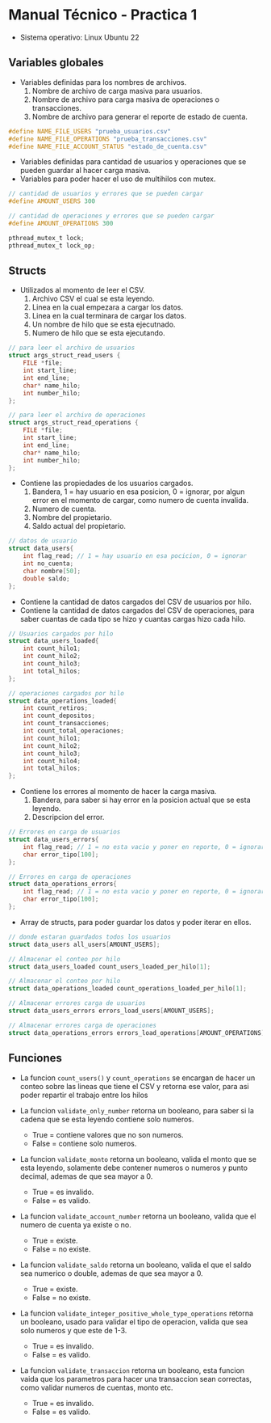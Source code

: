 # Manual Técnico - Practica 1

* Sistema operativo: Linux Ubuntu 22

## Variables globales

* Variables definidas para los nombres de archivos.
    1. Nombre de archivo de carga masiva para usuarios.
    2. Nombre de archivo para carga masiva de operaciones o transacciones.
    3. Nombre de archivo para generar el reporte de estado de cuenta.

```c
#define NAME_FILE_USERS "prueba_usuarios.csv"
#define NAME_FILE_OPERATIONS "prueba_transacciones.csv"
#define NAME_FILE_ACCOUNT_STATUS "estado_de_cuenta.csv"
```

* Variables definidas para cantidad de usuarios y operaciones que se pueden guardar al hacer carga masiva.
* Variables para poder hacer el uso de multihilos con mutex.

```c
// cantidad de usuarios y errores que se pueden cargar
#define AMOUNT_USERS 300

// cantidad de operaciones y errores que se pueden cargar
#define AMOUNT_OPERATIONS 300

pthread_mutex_t lock;
pthread_mutex_t lock_op;
```

## Structs

* Utilizados al momento de leer el CSV.
    1. Archivo CSV el cual se esta leyendo.
    2. Linea en la cual empezara a cargar los datos.
    3. Linea en la cual terminara de cargar los datos.
    4. Un nombre de hilo que se esta ejecutnado.
    5. Numero de hilo que se esta ejecutando.

```c
// para leer el archivo de usuarios
struct args_struct_read_users {
    FILE *file;
    int start_line;
    int end_line;
    char* name_hilo;
    int number_hilo;
};

// para leer el archivo de operaciones
struct args_struct_read_operations {
    FILE *file;
    int start_line;
    int end_line;
    char* name_hilo;
    int number_hilo;
};
```

* Contiene las propiedades de los usuarios cargados.
    1. Bandera, 1 = hay usuario en esa posicion, 0 = ignorar, por algun error en el momento de cargar, como numero de cuenta invalida.
    2. Numero de cuenta.
    3. Nombre del propietario.
    4. Saldo actual del propietario.

```c
// datos de usuario
struct data_users{
    int flag_read; // 1 = hay usuario en esa pocicion, 0 = ignorar
    int no_cuenta;
    char nombre[50];
    double saldo;
};
```

* Contiene la cantidad de datos cargados del CSV de usuarios por hilo.
* Contiene la cantidad de datos cargados del CSV de operaciones, para saber cuantas de cada tipo se hizo y cuantas cargas hizo cada hilo.

```c
// Usuarios cargados por hilo
struct data_users_loaded{
    int count_hilo1;
    int count_hilo2;
    int count_hilo3;
    int total_hilos;
};

// operaciones cargados por hilo
struct data_operations_loaded{
    int count_retiros;
    int count_depositos;
    int count_transacciones;
    int count_total_operaciones;
    int count_hilo1;
    int count_hilo2;
    int count_hilo3;
    int count_hilo4;
    int total_hilos;
};
```

* Contiene los errores al momento de hacer la carga masiva.
    1. Bandera, para saber si hay error en la posicion actual que se esta leyendo.
    2. Descripcion del error.

```c
// Errores en carga de usuarios
struct data_users_errors{
    int flag_read; // 1 = no esta vacio y poner en reporte, 0 = ignorar
    char error_tipo[100];
};

// Errores en carga de operaciones
struct data_operations_errors{
    int flag_read; // 1 = no esta vacio y poner en reporte, 0 = ignorar
    char error_tipo[100];
};
```

* Array de structs, para poder guardar los datos y poder iterar en ellos.

```c
// donde estaran guardados todos los usuarios
struct data_users all_users[AMOUNT_USERS];

// Almacenar el conteo por hilo
struct data_users_loaded count_users_loaded_per_hilo[1];

// Almacenar el conteo por hilo
struct data_operations_loaded count_operations_loaded_per_hilo[1];

// Almacenar errores carga de usuarios
struct data_users_errors errors_load_users[AMOUNT_USERS];

// Almacenar errores carga de operaciones
struct data_operations_errors errors_load_operations[AMOUNT_OPERATIONS];
```

## Funciones

* La funcion `count_users()` y `count_operations` se encargan de hacer un conteo sobre las lineas que tiene el CSV y retorna ese valor, para asi poder repartir el trabajo entre los hilos

* La funcion `validate_only_number` retorna un booleano, para saber si la cadena que se esta leyendo contiene solo numeros.
    * True = contiene valores que no son numeros.
    * False = contiene solo numeros.

* La funcion `validate_monto` retorna un booleano, valida el monto que se esta leyendo, solamente debe contener numeros o numeros y punto decimal, ademas de que sea mayor a 0.
    * True = es invalido.
    * False = es valido.

* La funcion `validate_account_number` retorna un booleano, valida que el numero de cuenta ya existe o no.
    * True = existe.
    * False = no existe.

* La funcion `validate_saldo` retorna un booleano, valida el que el saldo sea numerico o double, ademas de que sea mayor a 0.
    * True = existe.
    * False = no existe.

* La funcion `validate_integer_positive_whole_type_operations` retorna un booleano, usado para validar el tipo de operacion, valida que sea solo numeros y que este de 1-3.
    * True = es invalido.
    * False = es valido.

* La funcion `validate_transaccion` retorna un booleano, esta funcion vaida que los parametros para hacer una transaccion sean correctas, como validar numeros de cuentas, monto etc.
    * True = es invalido.
    * False = es valido.

```c

```

```c

```

```c

```

```c

```

